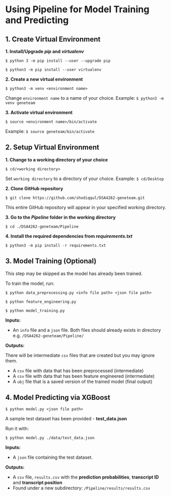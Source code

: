 # Using Pipeline for Model Training and Predicting

## 1. Create Virtual Environment
**1. Install/Upgrade _pip_ and _virtualenv_**

```
$ python 3 -m pip install --user --upgrade pip

$ python3 -m pip install --user virtualenv
```


**2. Create a new virtual environment**

```
$ python3 -m venv <environment name>
```

Change ```environment name``` to a name of your choice.
Example: ```$ python3 -m venv geneteam```

**3. Activate virtual environment**

```
$ source <environment name>/bin/activate
```

Example: ```$ source geneteam/bin/activate```

## 2. Setup Virtual Environment
**1. Change to a working directory of your choice**

```
$ cd/<working directory>
```
Set ```working directory``` to a directory of your choice.
Example: ```$ cd/Desktop```

**2. Clone GitHub repository**

```
$ git clone https://github.com/shodiqqul/DSA4262-geneteam.git
```
This entire GitHub repository will appear in your specified working directory.

**3. Go to the _Pipeline_ folder in the working directory**

```
$ cd ./DSA4262-geneteam/Pipeline
```

**4. Install the required dependencies from _requirements.txt_**

```
$ python3 -m pip install -r requirements.txt
```

## 3. Model Training (Optional)
This step may be skipped as the model has already been trained.

To train the model, run:
```
$ python data_preprocessing.py <info file path> <json file path>

$ python feature_engineering.py

$ python model_training.py
```

**Inputs:**
- An ```info``` file and a ```json``` file. Both files should already exists in directory e.g. ```/DSA4262-geneteam/Pipeline/```

**Outputs:**

There will be intermediate ```csv``` files that are created but you may ignore them.
- A ```csv``` file with data that has been preprocessed (intermediate)
- A ```csv``` file with data that has been feature engineered (intermediate)
- A ```ubj``` file that is a saved version of the trained model (final output)


## 4. Model Predicting via XGBoost

```
$ python model.py <json file path>
```

A sample test dataset has been provided - **test_data.json**

Run it with:

```
$ python model.py ./data/test_data.json
```

**Inputs:**
- A ```json``` file containing the test dataset.

**Outputs:**
- A ```csv``` file, ```results.csv``` with the **prediction probabilities**, **transcript ID** and **transcript position**
- Found under a new subdirectory: ```/Pipeline/results/results.csv```


